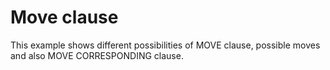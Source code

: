 # Move clause
This example shows different possibilities of MOVE clause, possible moves and also MOVE CORRESPONDING clause.
